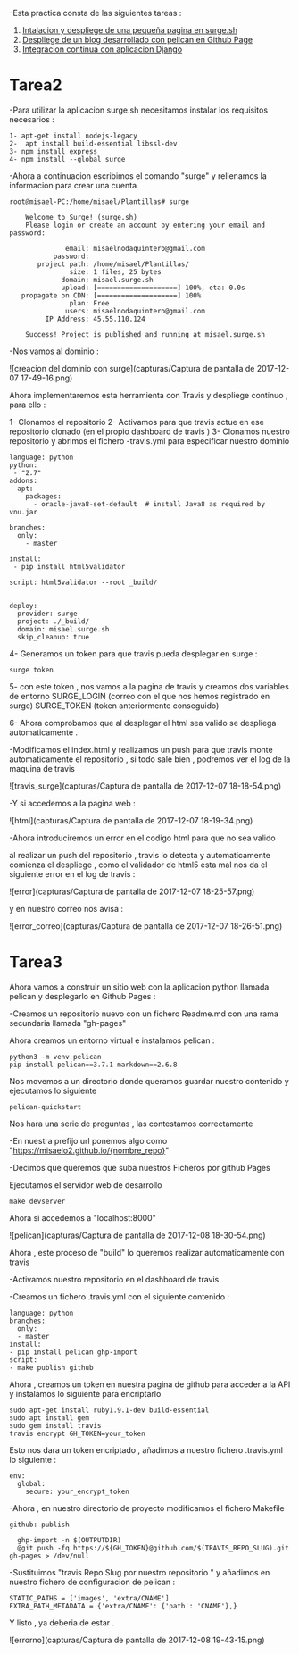 -Esta practica consta de las siguientes tareas :

1. [Intalacion y despliege de una pequeña pagina en surge.sh](#tarea2)
2.  [Despliege de un blog desarrollado con pelican en Github Page](#tarea3)
3. [Integracion continua con aplicacion Django](#tarea4)

# Tarea2

-Para utilizar la aplicacion surge.sh necesitamos instalar los requisitos necesarios :
~~~
1- apt-get install nodejs-legacy
2-  apt install build-essential libssl-dev
3- npm install express
4- npm install --global surge 
~~~
-Ahora a continuacion escribimos el comando "surge" y rellenamos la informacion para crear una cuenta
~~~
root@misael-PC:/home/misael/Plantillas# surge

    Welcome to Surge! (surge.sh)
    Please login or create an account by entering your email and password:

              email: misaelnodaquintero@gmail.com
           password: 
       project path: /home/misael/Plantillas/
               size: 1 files, 25 bytes
             domain: misael.surge.sh
             upload: [====================] 100%, eta: 0.0s
   propagate on CDN: [====================] 100% 
               plan: Free
              users: misaelnodaquintero@gmail.com
         IP Address: 45.55.110.124

    Success! Project is published and running at misael.surge.sh
~~~

-Nos vamos al dominio : 

![creacion del dominio con surge](capturas/Captura de pantalla de 2017-12-07 17-49-16.png)


Ahora implementaremos esta herramienta con Travis y despliege continuo , para ello :

1- Clonamos el repositorio 
2- Activamos para que travis actue en ese repositorio clonado (en el propio dashboard de travis ) 
3- Clonamos nuestro repositorio y abrimos el fichero -travis.yml para especificar nuestro dominio 
~~~
language: python
python:
 - "2.7"
addons:
  apt:
    packages:
      - oracle-java8-set-default  # install Java8 as required by vnu.jar

branches:
  only:
    - master

install:
 - pip install html5validator

script: html5validator --root _build/


deploy:
  provider: surge
  project: ./_build/
  domain: misael.surge.sh
  skip_cleanup: true
~~~

4- Generamos un token para que travis pueda desplegar en surge :
~~~ 
surge token 
~~~
5- con este token , nos vamos a la pagina de travis y creamos dos variables de entorno 
SURGE_LOGIN (correo con el que nos hemos registrado en surge)
SURGE_TOKEN (token anteriormente conseguido)

6- Ahora comprobamos que al desplegar el html sea valido se despliega automaticamente .

-Modificamos el index.html y realizamos un push para que travis monte automaticamente el repositorio , si todo sale bien ,
podremos ver el log de la maquina de travis 

![travis_surge](capturas/Captura de pantalla de 2017-12-07 18-18-54.png)

-Y si accedemos a la pagina web :

![html](capturas/Captura de pantalla de 2017-12-07 18-19-34.png)

-Ahora introduciremos un error en el codigo html para que no sea valido 

al realizar un push del repositorio , travis lo detecta y automaticamente comienza el despliege , como 
el validador de html5 esta mal nos da el siguiente error en el log de travis :

![error](capturas/Captura de pantalla de 2017-12-07 18-25-57.png)

y en nuestro correo nos avisa :

![error_correo](capturas/Captura de pantalla de 2017-12-07 18-26-51.png)


# Tarea3

Ahora vamos a construir un sitio web con la aplicacion python llamada pelican y desplegarlo en Github Pages :

-Creamos un repositorio nuevo con un fichero Readme.md  con una rama secundaria llamada "gh-pages" 



Ahora creamos un entorno virtual e instalamos pelican :
~~~
python3 -m venv pelican
pip install pelican==3.7.1 markdown==2.6.8
~~~

Nos movemos a un directorio donde queramos guardar nuestro contenido y ejecutamos lo siguiente 
~~~
pelican-quickstart
~~~

Nos hara una serie de preguntas , las contestamos correctamente 

-En nuestra prefijo url ponemos algo como "https://misaelo2.github.io/{nombre_repo}"

-Decimos que queremos que suba nuestros Ficheros por github Pages 


Ejecutamos el servidor web de desarrollo 
~~~
make devserver
~~~

Ahora si accedemos a "localhost:8000" 

![pelican](capturas/Captura de pantalla de 2017-12-08 18-30-54.png)

Ahora , este proceso de "build" lo queremos realizar automaticamente con travis 

-Activamos nuestro repositorio en el dashboard de travis 

-Creamos un fichero .travis.yml con el siguiente contenido :
~~~
language: python
branches:
  only:
  - master
install:
- pip install pelican ghp-import
script:
- make publish github
~~~

Ahora , creamos un token en nuestra pagina de github para acceder a la API y instalamos lo siguiente para
encriptarlo 

~~~
sudo apt-get install ruby1.9.1-dev build-essential
sudo apt install gem 
sudo gem install travis
travis encrypt GH_TOKEN=your_token
~~~

Esto nos dara un token encriptado , añadimos a nuestro fichero .travis.yml lo siguiente :
~~~
env:
  global:
    secure: your_encrypt_token
~~~

-Ahora , en nuestro directorio de proyecto modificamos el fichero Makefile 

~~~
github: publish

  ghp-import -n $(OUTPUTDIR)
  @git push -fq https://${GH_TOKEN}@github.com/$(TRAVIS_REPO_SLUG).git gh-pages > /dev/null
~~~
-Sustituimos "travis Repo Slug por nuestro repositorio " y añadimos en nuestro fichero de configuracion de pelican :
~~~
STATIC_PATHS = ['images', 'extra/CNAME']
EXTRA_PATH_METADATA = {'extra/CNAME': {'path': 'CNAME'},}
~~~

Y listo , ya deberia de estar .

![errorno](capturas/Captura de pantalla de 2017-12-08 19-43-15.png)
